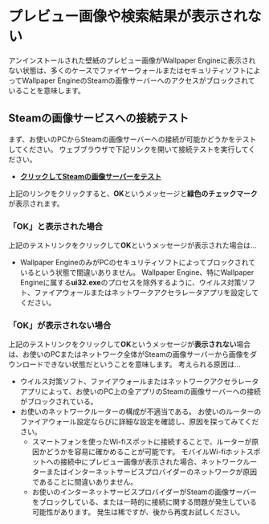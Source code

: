 # プレビュー画像や検索結果が表示されない

アンインストールされた壁紙のプレビュー画像がWallpaper Engineに表示されない状態は、多くのケースでファイヤーウォールまたはセキュリティソフトによってWallpaper EngineのSteamの画像サーバーへのアクセスがブロックされていることを意味します。

## Steamの画像サービスへの接続テスト

まず、お使いのPCからSteamの画像サーバーへの接続が可能かどうかをテストしてください。 ウェブブラウザで下記リンクを開いて接続テストを実行してください。

* [**クリックしてSteamの画像サーバーをテスト**](https://steamuserimages-a.akamaihd.net/ugc/1796366854776537259/C541D485E7156010D92284B082D13A2377FD1F8F/?imw=5000&imh=5000&ima=fit&impolicy=Letterbox&imcolor=%23000000&letterbox=false)

上記のリンクをクリックすると、**OK**というメッセージと**緑色のチェックマーク**が表示されます。

### 「OK」と表示された場合

上記のテストリンクをクリックして**OK**というメッセージが表示された場合は...

* Wallpaper EngineのみがPCのセキュリティソフトによってブロックされているという状態で間違いありません。 Wallpaper Engine、特にWallpaper Engineに属する**ui32.exe**のプロセスを除外するように、ウイルス対策ソフト、ファイアウォールまたはネットワークアクセラレータアプリを設定してください。

### 「OK」が表示されない場合

上記のテストリンクをクリックして**OK**というメッセージが**表示されない**場合は、お使いのPCまたはネットワーク全体がSteamの画像サーバーから画像をダウンロードできない状態だということを意味します。 考えられる原因は...

* ウイルス対策ソフト、ファイアウォールまたはネットワークアクセラレータアプリによって、お使いのPC上の全アプリのSteamの画像サーバーへの接続がブロックされている。
* お使いのネットワークルーターの構成が不適当である。 お使いのルーターのファイアウォール設定ならびに詳細な設定を確認し、原因を探ってみてください。
    * スマートフォンを使ったWi-fiスポットに接続することで、ルーターが原因かどうかを容易に確かめることが可能です。 モバイルWi-fiホットスポットへの接続中にプレビュー画像が表示された場合、ネットワークルーターまたはインターネットサービスプロバイダーのネットワークが原因であることに間違いありません。
    * お使いのインターネットサービスプロバイダーがSteamの画像サーバーをブロックしている、または一時的に接続に関する問題が発生している可能性があります。 発生は稀ですが、後から再度お試しください。